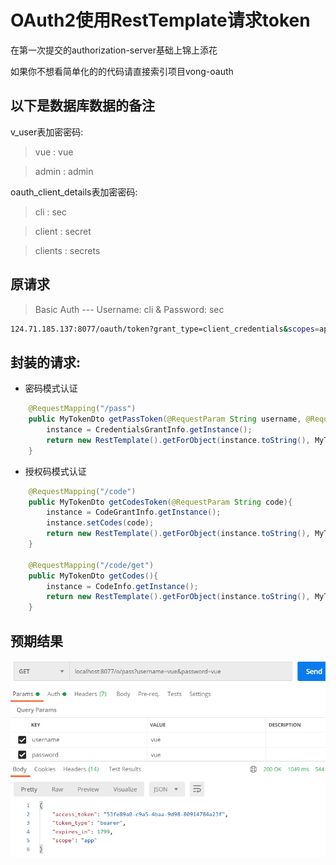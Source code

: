 # OAuth2使用RestTemplate请求token
在第一次提交的authorization-server基础上锦上添花

如果你不想看简单化的的代码请直接索引项目vong-oauth

## 以下是数据库数据的备注

v_user表加密密码:

> vue : vue

> admin : admin


oauth_client_details表加密密码:
 
> cli : sec
 
> client : secret
 
> clients : secrets

## 原请求


> Basic Auth --- Username: cli & Password: sec

``` bash
124.71.185.137:8077/oauth/token?grant_type=client_credentials&scopes=app
```

## 封装的请求:

- 密码模式认证

``` java
    @RequestMapping("/pass")
    public MyTokenDto getPassToken(@RequestParam String username, @RequestParam String password) throws UserPrincipalNotFoundException {
        instance = CredentialsGrantInfo.getInstance();
        return new RestTemplate().getForObject(instance.toString(), MyTokenDto.class);
    }
```

- 授权码模式认证

``` java
    @RequestMapping("/code")
    public MyTokenDto getCodesToken(@RequestParam String code){
        instance = CodeGrantInfo.getInstance();
        instance.setCodes(code);
        return new RestTemplate().getForObject(instance.toString(), MyTokenDto.class);
    }

    @RequestMapping("/code/get")
    public MyTokenDto getCodes(){
        instance = CodeInfo.getInstance();
        return new RestTemplate().getForObject(instance.toString(), MyTokenDto.class);
    }
```

## 预期结果

![Screenshot](vong-oauth/screenshot.png)
